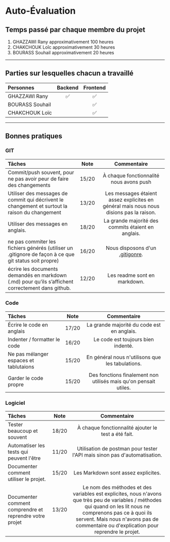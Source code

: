 # Auto-Évaluation

## Temps passé par chaque membre du projet

1. GHAZZAWI Rany approximativement 100 heures
2. CHAKCHOUK Loîc approximativement 30 heures
3. BOURASS Souhail approximativement 20 heures

---

## Parties sur lesquelles chacun a travaillé

| Personnes       | Backend | Frontend |
| :-------------- | :-----: | :------: |
| GHAZZAWI Rany   |   ✅    |    ✅    |
| BOURASS Souhail |         |    ✅    |
| CHAKCHOUK Loïc  |         |    ✅    |

---

## Bonnes pratiques

### GIT

| Tâches                                                                                                 | Note  |                                      Commentaire                                       |
| :----------------------------------------------------------------------------------------------------- | :---: | :------------------------------------------------------------------------------------: |
| Commit/push souvent, pour ne pas avoir peur de faire des changements                                   | 15/20 |                        À chaque fonctionnalité nous avons push                         |
| Utiliser des messages de commit qui décrivent le changement et surtout la raison du changement         | 13/20 | Les messages étaient assez explicites en général mais nous nous disions pas la raison. |
| Utiliser des messages en anglais.                                                                      | 18/20 |                   La grande majorité des commits étaient en anglais.                   |
| ne pas commiter les fichiers générés (utiliser un .gitignore de façon à ce que git status soit propre) | 16/20 |                     Nous disposons d'un [.gitigonre](.gitignore).                      |
| écrire les documents demandés en markdown (.md) pour qu’ils s’affichent correctement dans github.      | 12/20 |                              Les readme sont en markdown.                              |

### Code

| Tâches                                 | Note  |                           Commentaire                            |
| :------------------------------------- | :---: | :--------------------------------------------------------------: |
| Écrire le code en anglais              | 17/20 |            La grande majorité du code est en anglais.            |
| Indenter / formatter le code           | 16/20 |                Le code est toujours bien indenté.                |
| Ne pas mélanger espaces et tablutaions | 15/20 |         En général nous n'utilisons que les tabulations.         |
| Garder le code propre                  | 15/20 | Des fonctions finalement non utilisés mais qu'on pensait utiles. |

### Logiciel

| Tâches                                                  | Note  |                                                                                                                        Commentaire                                                                                                                        |
| :------------------------------------------------------ | :---: | :-------------------------------------------------------------------------------------------------------------------------------------------------------------------------------------------------------------------------------------------------------: |
| Tester beaucoup et souvent                              | 18/20 |                                                                                                    À chaque fonctionnalité ajouter le test a été fait.                                                                                                    |
| Automatiser les tests qui peuvent l'être                | 11/20 |                                                                                         Utilisation de postman pour tester l'API mais sinon pas d'automatisation.                                                                                         |
| Documenter comment utiliser le projet.                  | 15/20 |                                                                                                            Les Markdown sont assez explicites.                                                                                                            |
| Documenter comment comprendre et reprendre votre projet | 13/20 | Le nom des méthodes et des variables est explicites, nous n'avons que très peu de variables / méthodes qui quand on les lit nous ne comprenons pas ce à quoi ils servent. Mais nous n'avons pas de commentaire ou d'explication pour reprendre le projet. |
